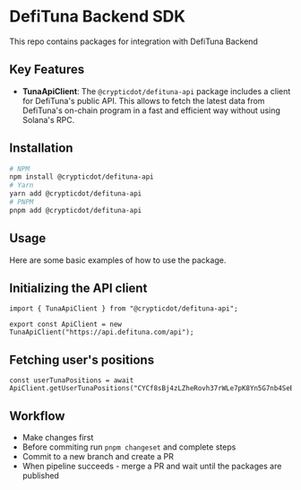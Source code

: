 # DefiTuna Backend SDK

This repo contains packages for integration with DefiTuna Backend

## Key Features
- **TunaApiClient**: The `@crypticdot/defituna-api` package includes a client for DefiTuna's public API. This allows to fetch the latest data from DefiTuna's on-chain program in a fast and efficient way without using Solana's RPC.  

## Installation
```bash
# NPM
npm install @crypticdot/defituna-api
# Yarn
yarn add @crypticdot/defituna-api
# PNPM
pnpm add @crypticdot/defituna-api
```

## Usage
Here are some basic examples of how to use the package.

## Initializing the API client
```tsx
import { TunaApiClient } from "@crypticdot/defituna-api";

export const ApiClient = new TunaApiClient("https://api.defituna.com/api");
```

## Fetching user's positions
```tsx
const userTunaPositions = await ApiClient.getUserTunaPositions("CYCf8sBj4zLZheRovh37rWLe7pK8Yn5G7nb4SeBmgfMG");
```

## Workflow

- Make changes first
- Before commiting run `pnpm changeset` and complete steps
- Commit to a new branch and create a PR
- When pipeline succeeds - merge a PR and wait until the packages are published
